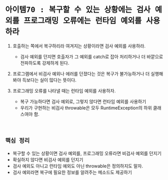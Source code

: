 # `아이템70 : 복구할 수 있는 상황에는 검사 예외를 프로그래밍 오류에는 런타임 예외를 사용하라`

1. 호출하는 쪽에서 복구하리라 여겨지는 상황이라면 검사 예외를 사용하라.
    - 검사 예외를 던지면 호출자가 그 예외를 catch로 잡아 처리하거나 더 바깥으로 전파하도록 강제하게 된다. 
   
2. 프로그램에서 비검사 예외나 에러를 던졌다는 것은 복구가 불가능하거나 더 실행해봐야 득보다는 실이 많다는 뜻이다. 

3. 프로그래밍 오류를 나타낼 때는 런타임 예외를 사용하자. 
    - 복구 가능하다면 검사 예외로, 그렇지 않다면 런타임 예외를 사용하기
    - 우리가 구현하는 비검사 throwable은 모두 RuntimeException의 하위 클래스여야 함. 
    
<br>

## `핵심 정리`

- 복구할 수 있는 상황이면 검사 예외를, 프로그래밍 오류라면 비검사 예외를 던지기
- 확실하지 않다면 비검사 예외를 던지기
- 검사 예외도 아니고 런타임 예외도 아닌 throwable은 정의하지도 말자.
- 검사 예외라면 복구에 필요한 정보를 알려주는 메소드도 제공하기

